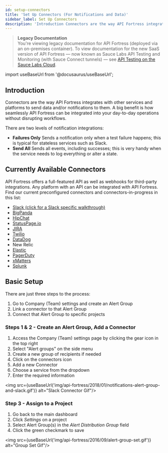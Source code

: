 ```yaml
---
id: setup-connectors
title: 'Set Up Connectors (For Notifications and Data)'
sidebar_label: Set Up Connectors
description: 'Introduction Connectors are the way API Fortress integrates with other services and platforms to send data and/or notifications to them. A big benefit is how seamlessly API Fortress can be integrated into your day-to-day operations without disrupting workflows.'
---
```


<head>
  <meta name="robots" content="noindex" />
</head>

> **Legacy Documentation**<br/>You're viewing legacy documentation for API Fortress (deployed via an on-premises container). To view documentation for the new SaaS version of API Fortress &#8212; now known as Sauce Labs API Testing and Monitoring (with Sauce Connect tunnels) &#8212; see [API Testing on the Sauce Labs Cloud](/api-testing/).

import useBaseUrl from '@docusaurus/useBaseUrl';

## Introduction

Connectors are the way API Fortress integrates with other services and platforms to send data and/or notifications to them. A big benefit is how seamlessly API Fortress can be integrated into your day-to-day operations without disrupting workflows.

There are two levels of notification integrations:

- **Failures Only** Sends a notification only when a test failure happens; this is typical for stateless services such as Slack.
- **Send All** Sends all events, including successes; this is very handy when the service needs to log everything or alter a state.

## Currently Available Connectors

API Fortress offers a full-featured API as well as webhooks for third-party integrations. Any platform with an API can be integrated with API Fortress. Find our current preconfigured connectors and connectors-in-progress in this list:

- [Slack (click for a Slack specific walkthrough)](https://apifortress.com/doc/setup-connectors-slack/)
- [BigPanda](https://apifortress.com/doc/connector-bigpanda-io/)
- [HipChat](https://apifortress.com/doc/connector-hipchat/)
- [StatusPage.io](https://apifortress.com/doc/connectors-statuspage/)
- [JIRA](https://apifortress.com/doc/connectors-jira/)
- [Twilio](https://apifortress.com/doc/connectors-twilio/)
- [DataDog](https://apifortress.com/doc/setup-connectors-datadog/)
- New Relic
- [Elastic](https://apifortress.com/doc/connectors-elastic-kibana/)
- [PagerDuty](https://apifortress.com/doc/connector-pagerduty/)
- [xMatters](https://apifortress.com/doc/connectors-xmatters/)
- [Splunk](https://apifortress.com/doc/connectors-splunk/)

## Basic Setup

There are just three steps to the process:

1. Go to Company (Team) settings and create an Alert Group
2. Link a connector to that Alert Group
3. Connect that Alert Group to specific projects

### Steps 1 & 2 - Create an Alert Group, Add a Connector

1. Access the Company (Team) settings page by clicking the gear icon in the top right
2. Select "Alert groups" on the side menu
3. Create a new group of recipients if needed
4. Click on the connectors icon
5. Add a new Connector
6. Choose a service from the dropdown
7. Enter the required information

<img src={useBaseUrl('img/api-fortress/2018/01/notifications-alert-group-and-slack.gif')} alt="Slack Connector Gif"/>

### Step 3 - Assign to a Project

1. Go back to the main dashboard
2. Click _Settings_ on a project
3. Select Alert Group(s) in the _Alert Distribution Group_ field
4. Click the green checkmark to save

<img src={useBaseUrl('img/api-fortress/2016/09/alert-group-set.gif')} alt="Group Set Gif"/>
